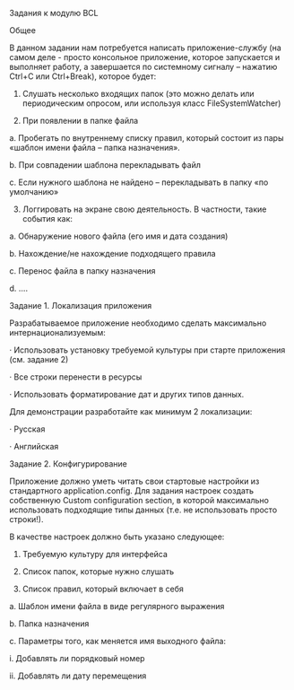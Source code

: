 Задания к модулю BCL

Общее

В данном задании нам потребуется написать приложение-службу (на самом деле - просто консольное приложение, которое запускается и выполняет работу, а завершается по системному сигналу – нажатию Ctrl+C или Ctrl+Break), которое будет:

1. Слушать несколько входящих папок (это можно делать или периодическим опросом, или используя класс FileSystemWatcher)

2. При появлении в папке файла

a. Пробегать по внутреннему списку правил, который состоит из пары «шаблон имени файла – папка назначения».

b. При совпадении шаблона перекладывать файл

c. Если нужного шаблона не найдено – перекладывать в папку «по умолчанию»

3. Логгировать на экране свою деятельность. В частности, такие события как:

a. Обнаружение нового файла (его имя и дата создания)

b. Нахождение/не нахождение подходящего правила

c. Перенос файла в папку назначения

d. ….

Задание 1. Локализация приложения

Разрабатываемое приложение необходимо сделать максимально интернационализуемым:

· Использовать установку требуемой культуры при старте приложения (см. задание 2)

· Все строки перенести в ресурсы

· Использовать форматирование дат и других типов данных.

Для демонстрации разработайте как минимум 2 локализации:

· Русская

· Английская

Задание 2. Конфигурирование

Приложение должно уметь читать свои стартовые настройки из стандартного application.config. Для задания настроек создать собственную Custom configuration section, в которой максимально использовать подходящие типы данных (т.е. не использовать просто строки!).

В качестве настроек должно быть указано следующее:

1. Требуемую культуру для интерфейса

2. Список папок, которые нужно слушать

3. Список правил, который включает в себя

a. Шаблон имени файла в виде регулярного выражения

b. Папка назначения

c. Параметры того, как меняется имя выходного файла:

i. Добавлять ли порядковый номер

ii. Добавлять ли дату перемещения
